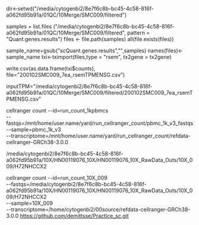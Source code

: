 dir<-setwd("/media/cytogenbi2/8e7f6c8b-bc45-4c58-816f-a062fd95b91a/01QC/10Merge/SMC009/filtered")

samples = list.files ("/media/cytogenbi2/8e7f6c8b-bc45-4c58-816f-a062fd95b91a/01QC/10Merge/SMC009/filtered", pattern = "Quant.genes.results")
files <- file.path(samples)
all(file.exists(files))

sample_name=gsub("scQuant.genes.results","",samples)
names(files)<-sample_name
txi<-tximport(files,type = "rsem", tx2gene = tx2gene)

write.csv(as.data.frame(txi$counts),
          file="200102SMC009_7ea_rsemTPMENSG.csv")

inputTPM="/media/cytogenbi2/8e7f6c8b-bc45-4c58-816f-a062fd95b91a/01QC/10Merge/SMC009/filtered/200102SMC009_7ea_rsemTPMENSG.csv"


cellranger count --id=run_count_1kpbmcs \
--fastqs=/mnt/home/user.name/yard/run_cellranger_count/pbmc_1k_v3_fastqs \
--sample=pbmc_1k_v3 \
--transcriptome=/mnt/home/user.name/yard/run_cellranger_count/refdata-cellranger-GRCh38-3.0.0

/media/cytogenbi2/8e7f6c8b-bc45-4c58-816f-a062fd95b91a/10X/HN00119076_10X/HN00119076_10X_RawData_Outs/10X_009/H72NHCCX2

cellranger count --id=run_count_10X_009 \
--fastqs=/media/cytogenbi2/8e7f6c8b-bc45-4c58-816f-a062fd95b91a/10X/HN00119076_10X/HN00119076_10X_RawData_Outs/10X_009/H72NHCCX2 \
--sample=10X_009 \
--transcriptome=/home/cytogenbi2/00source/refdata-cellranger-GRCh38-3.0.0
https://github.com/demittsse/Practice_sc.git
